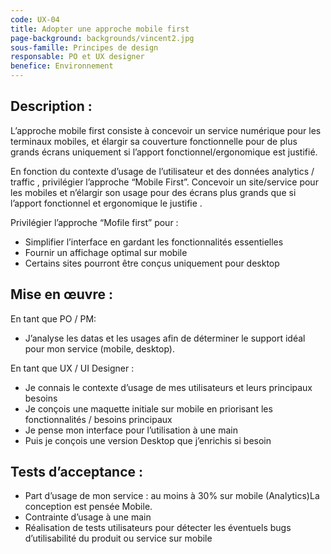 ```yaml
---
code: UX-04
title: Adopter une approche mobile first
page-background: backgrounds/vincent2.jpg
sous-famille: Principes de design
responsable: PO et UX designer
benefice: Environnement
---
```

## Description :

L’approche mobile first consiste à concevoir un service numérique pour les terminaux mobiles, et élargir sa couverture fonctionnelle pour de plus grands écrans uniquement si l’apport fonctionnel/ergonomique est justifié. 

En fonction du contexte d’usage de l’utilisateur et des données analytics / traffic , privilégier l’approche “Mobile First”. Concevoir un site/service pour les mobiles et n’élargir son usage pour des écrans plus grands que si l’apport fonctionnel et ergonomique le justifie .

Privilégier l’approche “Mofile first” pour :

* Simplifier l’interface en gardant les fonctionnalités essentielles
* Fournir un affichage optimal sur mobile
* Certains sites pourront être conçus uniquement pour desktop

## Mise en œuvre :

En tant que PO / PM:

* J’analyse les datas et les usages afin de déterminer le support idéal pour mon service (mobile, desktop).

En tant que UX / UI Designer :

* Je connais le contexte d’usage de mes utilisateurs et leurs principaux besoins
* Je conçois une maquette initiale sur mobile en priorisant les fonctionnalités / besoins principaux
* Je pense mon interface pour l’utilisation à une main
* Puis je conçois une version Desktop que j’enrichis si besoin

## Tests d’acceptance :

* Part d’usage de mon service : au moins à 30% sur mobile (Analytics)La conception est pensée Mobile.
* Contrainte d’usage à une main
* Réalisation de tests utilisateurs pour détecter les éventuels bugs d’utilisabilité du produit ou service sur mobile
